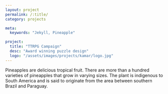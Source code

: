 ```yaml
---
layout: project
permalink: /:title/
category: projects

meta:
  keywords: "Jekyll, Pineapple"

project:
  title: "TTRPG Campaign"
  desc: "Award winning puzzle design"
  logo: "/assets/images/projects/kamar/logo.jpg"
---
```

<p>Pineapples are delicious tropical fruit. There are more than a hundred varieties of pineapples that grow in varying sizes. The plant is indigenous to South America and is said to originate from the area between southern Brazil and Paraguay.</p>